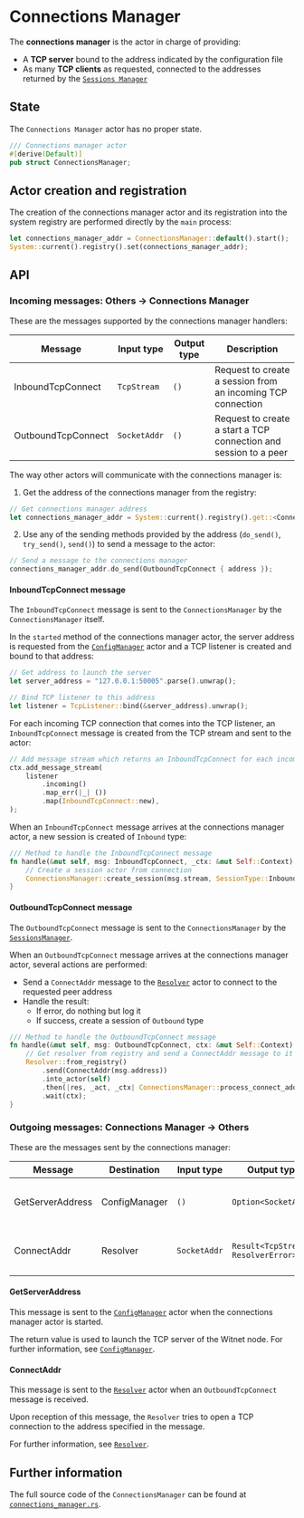 # Connections Manager

The __connections manager__ is the actor in charge of providing:

- A **TCP server** bound to the address indicated by the configuration file 
- As many **TCP clients** as requested, connected to the addresses returned by the
[`Sessions Manager`][sessions_manager]

## State

The `Connections Manager` actor has no proper state.

```rust
/// Connections manager actor
#[derive(Default)]
pub struct ConnectionsManager;
```

## Actor creation and registration

The creation of the connections manager actor and its registration into the system registry are
performed directly by the `main` process:

```rust
let connections_manager_addr = ConnectionsManager::default().start();
System::current().registry().set(connections_manager_addr);
```

## API
 
### Incoming messages: Others -> Connections Manager

These are the messages supported by the connections manager handlers:

| Message               | Input type    | Output type   | Description                                                       |
|-----------------------|---------------|---------------|-------------------------------------------------------------------|
| InboundTcpConnect     | `TcpStream`   | `()`          | Request to create a session from an incoming TCP connection       |
| OutboundTcpConnect    | `SocketAddr`  | `()`          | Request to create a start a TCP connection and session to a peer  |

The way other actors will communicate with the connections manager is:

1. Get the address of the connections manager from the registry:
```rust
// Get connections manager address
let connections_manager_addr = System::current().registry().get::<ConnectionsManager>();
```

2. Use any of the sending methods provided by the address (`do_send()`, `try_send()`, `send()`) to
send a message to the actor:
```rust
// Send a message to the connections manager
connections_manager_addr.do_send(OutboundTcpConnect { address });
```

#### InboundTcpConnect message

The `InboundTcpConnect` message is sent to the `ConnectionsManager` by the `ConnectionsManager` itself.

In the `started` method of the connections manager actor, the server address is requested from
the [`ConfigManager`][config_manager] actor and a TCP listener is created and bound to that address:

```rust
// Get address to launch the server
let server_address = "127.0.0.1:50005".parse().unwrap();

// Bind TCP listener to this address
let listener = TcpListener::bind(&server_address).unwrap();
```

For each incoming TCP connection that comes into the TCP listener, an `InboundTcpConnect` message is created from 
the TCP stream and sent to the actor:

```rust
// Add message stream which returns an InboundTcpConnect for each incoming TCP connection
ctx.add_message_stream(
    listener
        .incoming()
        .map_err(|_| ())
        .map(InboundTcpConnect::new),
);
```

When an `InboundTcpConnect` message arrives at the connections manager actor, a new session is 
created of `Inbound` type:

```rust
/// Method to handle the InboundTcpConnect message
fn handle(&mut self, msg: InboundTcpConnect, _ctx: &mut Self::Context) {
    // Create a session actor from connection
    ConnectionsManager::create_session(msg.stream, SessionType::Inbound);
}
```

#### OutboundTcpConnect message

The `OutboundTcpConnect` message is sent to the `ConnectionsManager` by the [`SessionsManager`][sessions_manager]. 

When an `OutboundTcpConnect` message arrives at the connections manager actor, several actions are
performed:

- Send a `ConnectAddr` message to the [`Resolver`][resolver] actor to connect to the requested peer
address
- Handle the result:
    - If error, do nothing but log it
    - If success, create a session of `Outbound` type
    
```rust
/// Method to handle the OutboundTcpConnect message
fn handle(&mut self, msg: OutboundTcpConnect, ctx: &mut Self::Context) {
    // Get resolver from registry and send a ConnectAddr message to it
    Resolver::from_registry()
        .send(ConnectAddr(msg.address))
        .into_actor(self)
        .then(|res, _act, _ctx| ConnectionsManager::process_connect_addr_response(res))
        .wait(ctx);
}
```

### Outgoing messages: Connections Manager -> Others

These are the messages sent by the connections manager:

| Message           | Destination   | Input type    | Output type                        | Description                          |
|-------------------|---------------|---------------|------------------------------------|--------------------------------------|
| GetServerAddress  | ConfigManager | `()`          | `Option<SocketAddr>`               | Request the config server address    |
| ConnectAddr       | Resolver      | `SocketAddr`  | `Result<TcpStream, ResolverError>` | Request a TCP conn to an address     | 

#### GetServerAddress

This message is sent to the [`ConfigManager`][config_manager] actor when the connections manager actor
is started.

The return value is used to launch the TCP server of the Witnet node. For further information, see 
[`ConfigManager`][config_manager].

#### ConnectAddr 

This message is sent to the [`Resolver`][resolver] actor when an `OutboundTcpConnect` message is received.

Upon reception of this message, the `Resolver` tries to open a TCP connection to the address specified
in the message.

For further information, see [`Resolver`][resolver].

## Further information
The full source code of the `ConnectionsManager` can be found at [`connections_manager.rs`][connections_manager].

[connections_manager]: https://github.com/witnet/witnet-rust/blob/master/core/src/actors/connections_manager.rs
[sessions_manager]: https://github.com/witnet/witnet-rust/blob/master/core/src/actors/sessions_manager.rs
[config_manager]: https://github.com/witnet/witnet-rust/blob/master/core/src/actors/config_manager.rs
[resolver]: https://actix.rs/actix/actix/actors/resolver/index.html